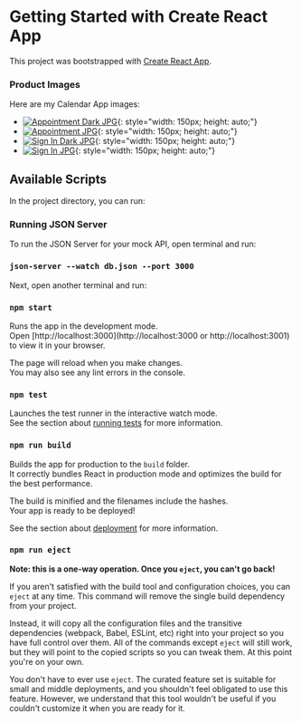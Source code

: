 # Getting Started with Create React App

This project was bootstrapped with [Create React App](https://github.com/facebook/create-react-app).

### Product Images

Here are my Calendar App images:

- [![Appointment Dark JPG](https://i.ibb.co/F3bnpsB/Appointment-Dark-JPG.jpg)](https://i.ibb.co/F3bnpsB/Appointment-Dark-JPG.jpg){: style="width: 150px; height: auto;"}
- [![Appointment JPG](https://i.ibb.co/Zhc3NKr/Appointment.jpg)](https://i.ibb.co/Zhc3NKr/Appointment.jpg){: style="width: 150px; height: auto;"}
- [![Sign In Dark JPG](https://i.ibb.co/hm7BbSR/Sign-In-Dark-JPG.jpg)](https://i.ibb.co/hm7BbSR/Sign-In-Dark-JPG.jpg){: style="width: 150px; height: auto;"}
- [![Sign In JPG](https://i.ibb.co/SRF0FTS/Sign-In.jpg)](https://i.ibb.co/SRF0FTS/Sign-In.jpg){: style="width: 150px; height: auto;"}

## Available Scripts

In the project directory, you can run:

### Running JSON Server

To run the JSON Server for your mock API, open terminal and run:

### `json-server --watch db.json --port 3000`

Next, open another terminal and run:

### `npm start`

Runs the app in the development mode.\
Open [http://localhost:3000](http://localhost:3000 or http://localhost:3001) to view it in your browser.

The page will reload when you make changes.\
You may also see any lint errors in the console.

### `npm test`

Launches the test runner in the interactive watch mode.\
See the section about [running tests](https://facebook.github.io/create-react-app/docs/running-tests) for more information.

### `npm run build`

Builds the app for production to the `build` folder.\
It correctly bundles React in production mode and optimizes the build for the best performance.

The build is minified and the filenames include the hashes.\
Your app is ready to be deployed!

See the section about [deployment](https://facebook.github.io/create-react-app/docs/deployment) for more information.

### `npm run eject`

**Note: this is a one-way operation. Once you `eject`, you can't go back!**

If you aren't satisfied with the build tool and configuration choices, you can `eject` at any time. This command will remove the single build dependency from your project.

Instead, it will copy all the configuration files and the transitive dependencies (webpack, Babel, ESLint, etc) right into your project so you have full control over them. All of the commands except `eject` will still work, but they will point to the copied scripts so you can tweak them. At this point you're on your own.

You don't have to ever use `eject`. The curated feature set is suitable for small and middle deployments, and you shouldn't feel obligated to use this feature. However, we understand that this tool wouldn't be useful if you couldn't customize it when you are ready for it.
